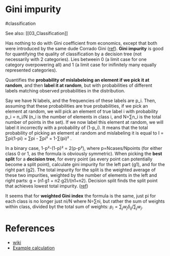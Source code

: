 # Gini impurity

#classification

See also: [[03_Classification]]

Has nothing to do with Gini coefficient from economics, except that both were introduced by the same dude Corrado Gini ([ref](https://jamesmccaffrey.wordpress.com/2018/09/06/calculating-gini-impurity-example/)). **Gini impurity** is good for quantifying the quality of classification by a decision tree (not necessarily with 2 categories). Lies betweein 0 (a limit case for one category overpowering all) and 1 (a limit case for inifinitely many equally represented categories).

Quantifies the **probability of mislabeleing an element if we pick it at random**, and then **label it at random**, but with probabilities of different labels matching observed probabilities in the distribution.

Say we have N labels, and the frequencies of these labels are p_i. Then, assuming that these probabilities are true probabilities, if we pick an element at random, we will pick an element of true label i with probability p_i = n_i/N (n_i is the number of elements in class i, and N=∑n_i is the total number of points in the set). If we now label this element at random, we will label it incorrectly with a probability of (1-p_i). It means that the total probability of picking an element at random and mislabeling it is equal to I = ∑pi(1-pi) = ∑pi - ∑pi² = 1-∑(pi)² . 

In a binary case, 1-p²-(1-p)² = 2(p-p²), where p=Ncases/Npoints (for either class 0 or 1, as the formula is obviously symmetric). When picking the **best split** for a **decision tree**, for every point (as every point can potentially become a split point), calculate gini impurity for the left part (g1), and for the right part (g2). The total impurity for the split is the weighted average of these two impurities, weighted by the number of elements in the left and right parts: g = (n1∙g1 + n2∙g2)/(n1+n2). Decision split finds the split point that achieves lowest total impurity. ([ref](https://towardsdatascience.com/the-simple-math-behind-3-decision-tree-splitting-criterions-85d4de2a75fe))

It seems that for **weighted Gini index** the formula is the same, just pi for each class is no longer just ni/N where N=∑ni, but rather the sum of weights within class, divided byt the total sum of weights: $p_i = ∑_j w_j δ_{ij} / ∑_j w_j$.

# References
* [wiki](https://en.wikipedia.org/wiki/Decision_tree_learning#Gini_impurity)
* [Example calculation](https://jamesmccaffrey.wordpress.com/2018/09/06/calculating-gini-impurity-example/)